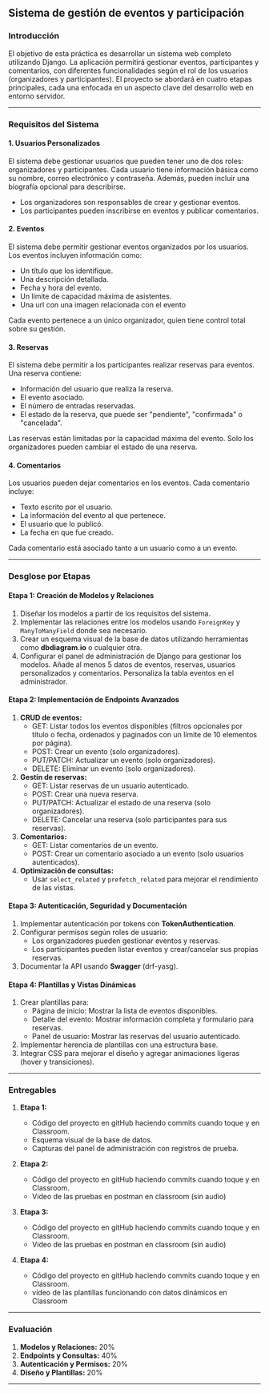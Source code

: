 ## Sistema de gestión de eventos y participación

### Introducción

El objetivo de esta práctica es desarrollar un sistema web completo utilizando Django. La aplicación permitirá gestionar eventos, participantes y comentarios, con diferentes funcionalidades según el rol de los usuarios (organizadores y participantes). El proyecto se abordará en cuatro etapas principales, cada una enfocada en un aspecto clave del desarrollo web en entorno servidor.

---

### Requisitos del Sistema

#### **1. Usuarios Personalizados**

El sistema debe gestionar usuarios que pueden tener uno de dos roles: organizadores y participantes. Cada usuario tiene información básica como su nombre, correo electrónico y contraseña. Además, pueden incluir una biografía opcional para describirse.

- Los organizadores son responsables de crear y gestionar eventos.
- Los participantes pueden inscribirse en eventos y publicar comentarios.

#### **2. Eventos**

El sistema debe permitir gestionar eventos organizados por los usuarios. Los eventos incluyen información como:

- Un título que los identifique.
- Una descripción detallada.
- Fecha y hora del evento.
- Un límite de capacidad máxima de asistentes.
- Una url con una imagen relacionada con el evento

Cada evento pertenece a un único organizador, quien tiene control total sobre su gestión.

#### **3. Reservas**

El sistema debe permitir a los participantes realizar reservas para eventos. Una reserva contiene:

- Información del usuario que realiza la reserva.
- El evento asociado.
- El número de entradas reservadas.
- El estado de la reserva, que puede ser "pendiente", "confirmada" o "cancelada".

Las reservas están limitadas por la capacidad máxima del evento. Solo los organizadores pueden cambiar el estado de una reserva.

#### **4. Comentarios**

Los usuarios pueden dejar comentarios en los eventos. Cada comentario incluye:

- Texto escrito por el usuario.
- La información del evento al que pertenece.
- El usuario que lo publicó.
- La fecha en que fue creado.

Cada comentario está asociado tanto a un usuario como a un evento.

---

### Desglose por Etapas

#### **Etapa 1: Creación de Modelos y Relaciones**

1. Diseñar los modelos a partir de los requisitos del sistema.
2. Implementar las relaciones entre los modelos usando `ForeignKey` y `ManyToManyField` donde sea necesario.
3. Crear un esquema visual de la base de datos utilizando herramientas como **dbdiagram.io** o cualquier otra.
4. Configurar el panel de administración de Django para gestionar los modelos. Añade al menos 5 datos de eventos, reservas, usuarios personalizados y comentarios. Personaliza la tabla eventos en el administrador.

#### **Etapa 2: Implementación de Endpoints Avanzados**

1. **CRUD de eventos:**
   - GET: Listar todos los eventos disponibles (filtros opcionales por título o fecha, ordenados y paginados con un límite de 10 elementos por página).
   - POST: Crear un evento (solo organizadores).
   - PUT/PATCH: Actualizar un evento (solo organizadores).
   - DELETE: Eliminar un evento (solo organizadores).
2. **Gestín de reservas:**
   - GET: Listar reservas de un usuario autenticado.
   - POST: Crear una nueva reserva.
   - PUT/PATCH: Actualizar el estado de una reserva (solo organizadores).
   - DELETE: Cancelar una reserva (solo participantes para sus reservas).
3. **Comentarios:**
   - GET: Listar comentarios de un evento.
   - POST: Crear un comentario asociado a un evento (solo usuarios autenticados).
4. **Optimización de consultas:**
   - Usar `select_related` y `prefetch_related` para mejorar el rendimiento de las vistas.

#### **Etapa 3: Autenticación, Seguridad y Documentación**

1. Implementar autenticación por tokens con **TokenAuthentication**.
2. Configurar permisos según roles de usuario:
   - Los organizadores pueden gestionar eventos y reservas.
   - Los participantes pueden listar eventos y crear/cancelar sus propias reservas.
3. Documentar la API usando **Swagger** (drf-yasg).

#### **Etapa 4: Plantillas y Vistas Dinámicas**

1. Crear plantillas para:
   - Página de inicio: Mostrar la lista de eventos disponibles.
   - Detalle del evento: Mostrar información completa y formulario para reservas.
   - Panel de usuario: Mostrar las reservas del usuario autenticado.
2. Implementar herencia de plantillas con una estructura base.
3. Integrar CSS para mejorar el diseño y agregar animaciones ligeras (hover y transiciones).

---

### Entregables

1. **Etapa 1:**

   - Código del proyecto en gitHub haciendo commits cuando toque y en Classroom.
   - Esquema visual de la base de datos.
   - Capturas del panel de administración con registros de prueba.

2. **Etapa 2:**

   - Código del proyecto en gitHub haciendo commits cuando toque y en Classroom.
   - Vídeo de las pruebas en postman en classroom (sin audio)

3. **Etapa 3:**

   - Código del proyecto en gitHub haciendo commits cuando toque y en Classroom.
   -  Vídeo de las pruebas en postman en classroom (sin audio)

4. **Etapa 4:**

   - Código del proyecto en gitHub haciendo commits cuando toque y en Classroom.
   - vídeo de las plantillas funcionando con datos dinámicos en Classroom

---

### Evaluación

1. **Modelos y Relaciones:** 20%
2. **Endpoints y Consultas:** 40%
3. **Autenticación y Permisos:** 20%
4. **Diseño y Plantillas:** 20%

---

